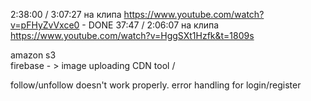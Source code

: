 2:38:00 / 3:07:27 на клипа https://www.youtube.com/watch?v=pFHyZvVxce0 - DONE
37:47 / 2:06:07 на клипа https://www.youtube.com/watch?v=HggSXt1Hzfk&t=1809s 

amazon s3 \
firebase  - > image uploading
CDN tool  /

follow/unfollow doesn't work properly.
error handling for login/register 
